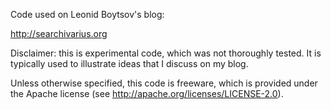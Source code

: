 Code used on Leonid Boytsov's blog:

http://searchivarius.org

Disclaimer: this is experimental code, which was not thoroughly tested. 
It is typically used to illustrate ideas that I discuss on my blog.

Unless otherwise specified, this code is freeware,
which is provided under the Apache license (see http://apache.org/licenses/LICENSE-2.0).
